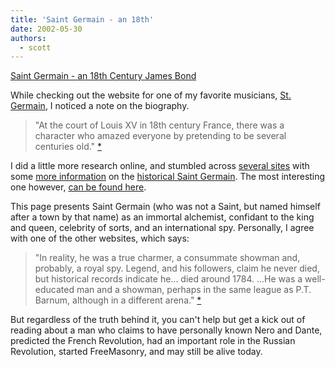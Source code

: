 ```yaml
---
title: 'Saint Germain - an 18th'
date: 2002-05-30
authors:
  - scott
---
```


[Saint Germain - an 18th Century James Bond](http://www.alchemylab.com/count_saint_germain.htm)

While checking out the website for one of my favorite musicians, [St. Germain](http://www.bluenote.com/artistpage.asp?ArtistID=3670&tab=1), I noticed a note on the biography.

> "At the court of Louis XV in 18th century France, there was a character who amazed everyone by pretending to be several centuries old." [\*](http://www.bluenote.com/artistpage.asp?ArtistID=3670&tab=1)

I did a little more research online, and stumbled across [several sites](http://www.jules.org/saint-germain.html) with some [more information](http://www.themystica.com/mystica/articles/s/saint_germain.html) on the [historical Saint Germain](http://www.britannica.com/eb/article?eu=66537&tocid=0&query=saint%20germain). The most interesting one however, [can be found here](http://www.alchemylab.com/count_saint_germain.htm).

This page presents Saint Germain (who was not a Saint, but named himself after a town by that name) as an immortal alchemist, confidant to the king and queen, celebrity of sorts, and an international spy. Personally, I agree with one of the other websites, which says:

> "In reality, he was a true charmer, a consummate showman and, probably, a royal spy. Legend, and his followers, claim he never died, but historical records indicate he... died around 1784. ...He was a well-educated man and a showman, perhaps in the same league as P.T. Barnum, although in a different arena." [\*](http://www.jules.org/saint-germain.html)

But regardless of the truth behind it, you can't help but get a kick out of reading about a man who claims to have personally known Nero and Dante, predicted the French Revolution, had an important role in the Russian Revolution, started FreeMasonry, and may still be alive today.
